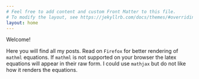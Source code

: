 ```yaml
---
# Feel free to add content and custom Front Matter to this file.
# To modify the layout, see https://jekyllrb.com/docs/themes/#overriding-theme-defaults
layout: home
---
```

Welcome!

Here you will find all my posts. Read on `Firefox` for better rendering of
`mathml` equations. If `mathml` is not supported on your browser the latex
equations will appear in their raw form. I could use `mathjax` but do not like
how it renders the equations.
